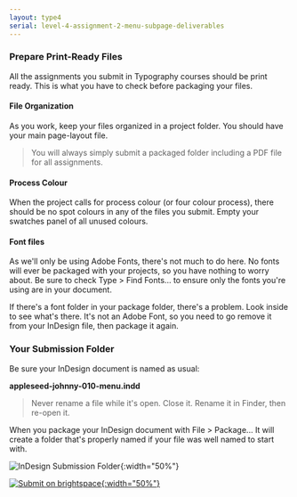 ```yaml
---
layout: type4
serial: level-4-assignment-2-menu-subpage-deliverables
---
```

### Prepare Print-Ready Files

All the assignments you submit in Typography courses should be print ready. This is what you have to check before packaging your files.

#### File Organization

As you work, keep your files organized in a project folder. You should have your main page-layout file.

> You will always simply submit a packaged folder including a PDF file for all assignments.

#### Process Colour

When the project calls for process colour (or four colour process), there should be no spot colours in any of the files you submit. Empty your swatches panel of all unused colours.

#### Font files

As we'll only be using Adobe Fonts, there's not much to do here. No fonts will ever be packaged with your projects, so you have nothing to worry about. Be sure to check <span class="command">Type > Find Fonts...</span> to ensure only the fonts you're using are in your document.

If there's a font folder in your package folder, there's a problem. Look inside to see what's there. It's not an Adobe Font, so you need to go remove it from your InDesign file, then package it again.

### Your Submission Folder

Be sure your InDesign document is named as usual:

**appleseed-johnny-010-menu.indd**

> Never rename a file while it's open. Close it. Rename it in Finder, then re-open it.

When you package your InDesign document with <span class="command">File > Package...</span> It will create a folder that's properly named if your file was well named to start with.

![InDesign Submission Folder]({{site.url}}/svg/submission-indesign-package.svg){:width="50%"}

<a href="{{ site.data.type4[1].brightspace[2].bs_url }}" title="Submit on Brightspace" target="_blank">![Submit on brightspace]({{site.url}}/svg/button-submit-brightspace.svg){:width="50%"}</a>